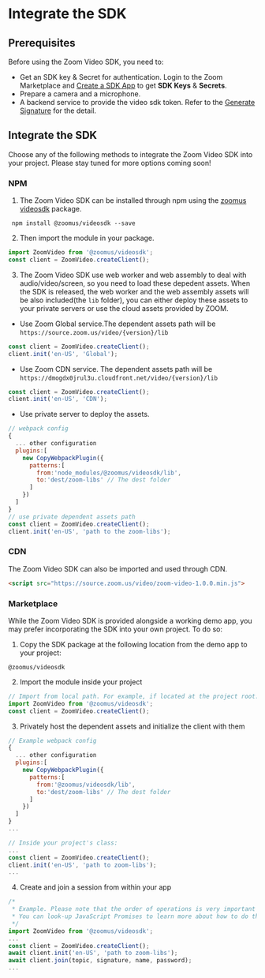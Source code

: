 # Integrate the SDK

## Prerequisites

Before using the Zoom Video SDK, you need to:

- Get an SDK key & Secret for authentication. Login to the Zoom Marketplace and [Create a SDK App](https://marketplace.zoom.us/docs/guides/build/sdk-app) to get **SDK Keys** & **Secrets**.
- Prepare a camera and a microphone.
- A backend service to provide the video sdk token. Refer to the [Generate Signature](https://marketplace.zoom.us/docs/sdk/native-sdks/web/essential/signature) for the detail.

## Integrate the SDK

Choose any of the following methods to integrate the Zoom Video SDK into your project. Please stay tuned for more options coming soon!

### NPM
1. The Zoom Video SDK can be installed through npm using the [zoomus videosdk](https://npmjs.com) package.

``` 
 npm install @zoomus/videosdk --save
```
2. Then import the module in your package.

```javascript
import ZoomVideo from '@zoomus/videosdk';
const client = ZoomVideo.createClient();
```

3. The Zoom Video SDK use web worker and web assembly to deal with audio/video/screen, so you need to load these depedent assets. When the SDK is released, the web worker and the web assembly assets will be also included(the `lib` folder), you can either deploy these assets to your private servers or use the cloud assets provided by ZOOM. 
- Use Zoom Global service.The dependent assets path will be `https://source.zoom.us/video/{version}/lib`
``` javascript
const client = ZoomVideo.createClient();
client.init('en-US', 'Global');
```
- Use Zoom CDN service. The dependent assets path will be `https://dmogdx0jrul3u.cloudfront.net/video/{version}/lib`
```javascript
const client = ZoomVideo.createClient();
client.init('en-US', 'CDN');
```
- Use private server to deploy the assets.
```javascript
// webpack config
{
  ... other configuration
  plugins:[
    new CopyWebpackPlugin({
      patterns:[
        from:'node_modules/@zoomus/videosdk/lib',
        to:'dest/zoom-libs' // The dest folder
      ]
    })
  ]
}
// use private dependent assets path
const client = ZoomVideo.createClient();
client.init('en-US', 'path to the zoom-libs');
```

### CDN
The Zoom Video SDK can also be imported and used through CDN.
```html
<script src="https://source.zoom.us/video/zoom-video-1.0.0.min.js">
``` 

### Marketplace
While the Zoom Video SDK is provided alongside a working demo app, you may prefer incorporating the SDK into your own project. To do so: 
1. Copy the SDK package at the following location from the demo app to your project: 
```
@zoomus/videosdk
```
2. Import the module inside your project
```javascript
// Import from local path. For example, if located at the project root:
import ZoomVideo from '@zoomus/videosdk';
const client = ZoomVideo.createClient();
```
3. Privately host the dependent assets and initialize the client with them
```javascript
// Example webpack config
{
  ... other configuration
  plugins:[
    new CopyWebpackPlugin({
      patterns:[
        from:'@zoomus/videosdk/lib',
        to:'dest/zoom-libs' // The dest folder
      ]
    })
  ]
}
...

// Inside your project's class:
...
const client = ZoomVideo.createClient();
client.init('en-US', 'path to zoom-libs');
...
```
4. Create and join a session from within your app
```javascript
/* 
 * Example. Please note that the order of operations is very important
 * You can look-up JavaScript Promises to learn more about how to do this
 */
import ZoomVideo from '@zoomus/videosdk';
...
const client = ZoomVideo.createClient();
await client.init('en-US', 'path to zoom-libs');
await client.join(topic, signature, name, password);
...
```

